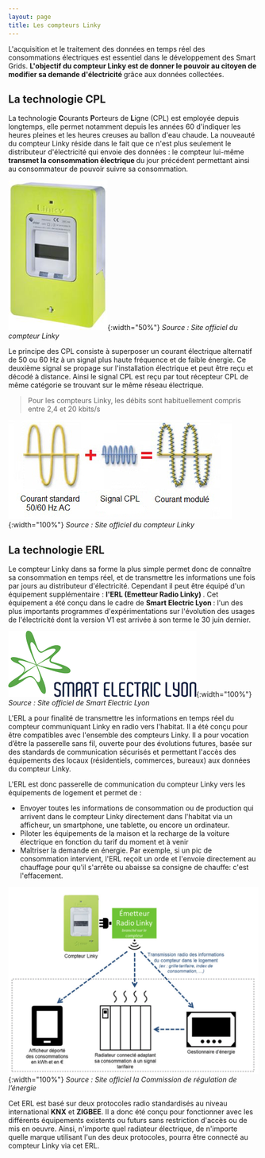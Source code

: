 ```yaml
---
layout: page
title: Les compteurs Linky
---
```


L'acquisition et le traitement des données en temps réel des consommations électriques est essentiel dans le développement des Smart Grids. <strong> L'objectif du compteur Linky est de donner le pouvoir au citoyen de modifier sa demande d'électricité </strong> grâce aux données collectées.

## La technologie CPL

La technologie <strong>C</strong>ourants <strong>P</strong>orteurs de <strong>L</strong>igne (CPL) est employée depuis longtemps, elle permet notamment depuis les années 60 d'indiquer les heures 
pleines et les heures creuses au ballon d'eau chaude. La nouveauté du compteur Linky réside dans le fait que ce n'est plus seulement
le distributeur d'électricité qui envoie des données : le compteur lui-même <strong>transmet la consommation électrique </strong>
du jour précédent permettant ainsi au consommateur de pouvoir suivre sa consommation.

![Compteur Linky](/Images/linky.jpg/){:width="50%"}
<em> Source : Site officiel du compteur Linky</em>

Le principe des CPL consiste à superposer un courant électrique alternatif de 50 ou 60 Hz à un signal plus haute 
fréquence et de faible énergie. Ce deuxième signal se propage sur l'installation électrique et peut être reçu et 
décodé à distance. Ainsi le signal CPL est reçu par tout récepteur CPL de même catégorie se trouvant sur le même réseau
électrique. 

> Pour les compteurs Linky, les débits sont habituellement compris entre 2,4 et 20 kbits/s

![CPL](/Images/CPL.jpg/){:width="100%"}
<em> Source : Site officiel du compteur Linky</em>

## La technologie ERL

Le compteur Linky dans sa forme la plus simple permet donc de connaître sa consommation
en temps réel, et de transmettre les informations une fois par jours au distributeur d'électricité. Cependant il peut être équipé 
d'un équipement supplémentaire : <strong> l'ERL (Emetteur Radio Linky) </strong>. 
Cet équipement a été conçu dans le cadre de <strong> Smart Electric Lyon </strong> : l'un des plus importants programmes
d'expérimentations sur l'évolution des usages de l'électricité dont la version V1 est arrivée à son terme le 30 juin dernier. 

![Smart Electric Lyon](/Images/smartelec.png/){:width="100%"}
<em> Source : Site officiel de Smart Electric Lyon</em>

L'ERL a pour finalité de transmettre les informations en temps réel du compteur communiquant Linky en radio vers l'habitat. Il 
a été conçu pour être compatibles avec l'ensemble des compteurs Linky. Il a pour vocation d’être la passerelle sans fil, ouverte pour des évolutions futures, basée sur des standards de communication sécurisés et permettant l'accès des équipements des locaux (résidentiels, commerces, bureaux) aux données du compteur Linky.

L'ERL est donc passerelle de communication du compteur Linky vers les équipements de logement et permet de :
* Envoyer toutes les informations de consommation ou de production qui arrivent dans le compteur Linky directement
dans l'habitat via un afficheur, un smartphone, une tablette, ou encore un ordinateur.
* Piloter les équipements de la maison et la recharge de la voiture électrique en fonction du tarif du moment
et à venir
* Maîtriser la demande en énergie. Par exemple, si un pic de consommation intervient, l'ERL reçoit un orde et l'envoie
directement au chauffage pour qu'il s'arrête ou abaisse sa consigne de chauffe: c'est l'effacement.

![Smart Electric Lyon](/Images/smartappli.png/){:width="100%"}
<em> Source : Site officiel la Commission de régulation de l’énergie</em>

Cet ERL est basé sur deux protocoles radio standardisés au niveau international <strong>KNX</strong> et 
<strong>ZIGBEE</strong>. Il a donc été conçu pour fonctionner avec les différents équipements existents ou futurs 
sans restriction d'accès ou de mis en oeuvre. Ainsi, n'importe quel radiateur électrique, de n'importe quelle marque utilisant l'un des deux protocoles, pourra être connecté au compteur Linky via cet ERL.







